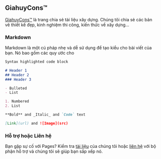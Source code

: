 ## GiahuyCons™

[GiahuyCons™](https://www.giahuy.net/) là trang chia sẻ tài liệu xây dựng. Chúng tôi chia sẻ các bản vẽ thiết kế đẹp, kinh nghiệm thi công, kiến thức về xây dựng...

### Markdown

Markdown là một cú pháp nhẹ và dễ sử dụng để tạo kiểu cho bài viết của bạn. Nó bao gồm các quy ước cho

```markdown
Syntax highlighted code block

# Header 1
## Header 2
### Header 3

- Bulleted
- List

1. Numbered
2. List

**Bold** and _Italic_ and `Code` text

[Link](url) and ![Image](src)
```
### Hỗ trợ hoặc Liên hệ

Bạn gặp sự cố với Pages? Kiểm tra [tài liệu](https://demo.giahuy.net/) của chúng tôi hoặc [liên hệ](https://www.giahuy.net/contact) với bộ phận hỗ trợ và chúng tôi sẽ giúp bạn sắp xếp nó.
